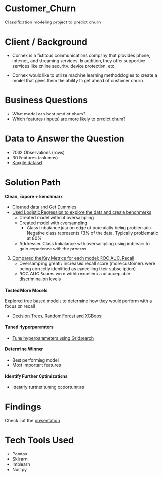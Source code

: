 # Customer_Churn
Classification modeling project to predict churn

# Client / Background
- Connex is a fictitous communications company that provides phone, internet, and streaming services. In addition, they offer supportive services like online security, device protection, etc. 

- Connex would like to utilize machine learning methodologies to create a model that gives them the ability to get ahead of customer churn.

# Business Questions
- What model can best predict churn?
- Which features (inputs) are more likely to predict churn?

# Data to Answer the Question
- 7032 Observations (rows)
- 30 Features (columns)
- [Kaggle dataset](https://www.kaggle.com/datasets/blastchar/telco-customer-churn) 

# Solution Path
#### Clean, Expore + Benchmark
- [Cleaned data and Get Dummies](https://github.com/Jenni-Hawk/Customer_Churn/blob/main/01_Clean_GetDummies.ipynb)
- [Used Logistic Regression to explore the data and create benchmarks](https://github.com/Jenni-Hawk/Customer_Churn/blob/main/03_Logistic_Reg_Explore.ipynb)
    - Created model without oversampling
    - Created model with oversampling
        -  Class imbalance just on edge of potentially being problematic. Negative class represents 73% of the data. Typically problematic at 80%
    - Addressed Class Imbalance with oversampling using imblearn to gain experience with the process.
3. [Compared the Key Metrics for each model: ROC AUC, Recall](https://github.com/Jenni-Hawk/Customer_Churn/blob/main/LogisticReg_Oversamp_vs_NoOversamp.pdf)
    - Oversampling greatly increased recall score (more customers were being correctly identified as cancelling their subscription)
    - ROC AUC Scores were within excellent and acceptable discrimination levels

#### Tested More Models
Explored tree based models to determine how they would perform with a focus on recall
- [Decision Trees, Random Forest and XGBoost](https://github.com/Jenni-Hawk/Customer_Churn/blob/main/04_Tree_vs_Forest_vs_XGBoost.ipynb)

#### Tuned Hyperparamters
- [Tune hyperparameters using Gridsearch](https://github.com/Jenni-Hawk/Customer_Churn/blob/main/05_Tuning_GridSearch.ipynb)

#### Determine Winner
- Best performing model
- Most important features

#### Identify Further Optimizations
- Identify further tuning opportunities

# Findings
Check out the [presentation](https://github.com/Jenni-Hawk/Customer_Churn/blob/main/CustomerChurn_Presentation.pdf)

# Tech Tools Used
- Pandas
- Sklearn
- Imblearn
- Numpy
